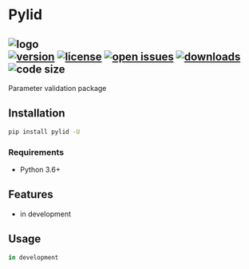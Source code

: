 # Pylid  
![logo](https://www.qaviton.com/wp-content/uploads/logo-svg.svg)  
[![version](https://img.shields.io/pypi/v/pylid.svg)](https://pypi.python.org/pypi)
[![license](https://img.shields.io/pypi/l/pylid.svg)](https://pypi.python.org/pypi)
[![open issues](https://img.shields.io/github/issues/yehonadav/pylid)](https://github/issues-raw/yehonadav/pylid)
[![downloads](https://img.shields.io/pypi/dm/escape.svg)](https://pypi.python.org/pypi)
![code size](https://img.shields.io/github/languages/code-size/yehonadav/pylid)
-------------------------  
  
Parameter validation package 
  
## Installation  
```sh  
pip install pylid -U
```  

### Requirements
- Python 3.6+  
  
## Features  
* in development
  
## Usage  
  
```python
in development
```  
